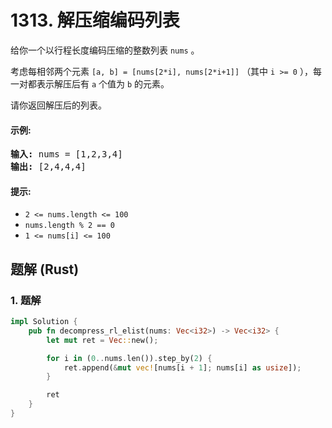 # 1313. 解压缩编码列表
给你一个以行程长度编码压缩的整数列表 ```nums``` 。

考虑每相邻两个元素 ```[a, b] = [nums[2*i], nums[2*i+1]]``` （其中 ```i >= 0``` ），每一对都表示解压后有 ```a``` 个值为 ```b``` 的元素。

请你返回解压后的列表。

#### 示例:
<pre>
<strong>输入:</strong> nums = [1,2,3,4]
<strong>输出:</strong> [2,4,4,4]
</pre>

#### 提示:
* ```2 <= nums.length <= 100```
* ```nums.length % 2 == 0```
* ```1 <= nums[i] <= 100```

## 题解 (Rust)

### 1. 题解
```Rust
impl Solution {
    pub fn decompress_rl_elist(nums: Vec<i32>) -> Vec<i32> {
        let mut ret = Vec::new();

        for i in (0..nums.len()).step_by(2) {
            ret.append(&mut vec![nums[i + 1]; nums[i] as usize]);
        }

        ret
    }
}
```
